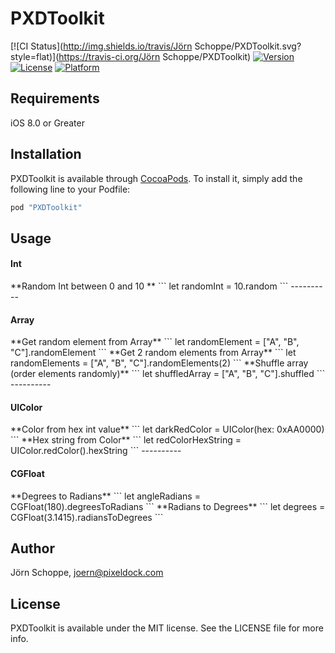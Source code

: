 # PXDToolkit

[![CI Status](http://img.shields.io/travis/Jörn Schoppe/PXDToolkit.svg?style=flat)](https://travis-ci.org/Jörn Schoppe/PXDToolkit)
[![Version](https://img.shields.io/cocoapods/v/PXDToolkit.svg?style=flat)](http://cocoapods.org/pods/PXDToolkit)
[![License](https://img.shields.io/cocoapods/l/PXDToolkit.svg?style=flat)](http://cocoapods.org/pods/PXDToolkit)
[![Platform](https://img.shields.io/cocoapods/p/PXDToolkit.svg?style=flat)](http://cocoapods.org/pods/PXDToolkit)

## Requirements
iOS 8.0 or Greater

## Installation

PXDToolkit is available through [CocoaPods](http://cocoapods.org). To install
it, simply add the following line to your Podfile:

```ruby
pod "PXDToolkit"
```

## Usage

<h4>Int</h4>
**Random Int between 0 and 10 **
```
let randomInt = 10.random
```
----------
<h4>Array</h4>
**Get random element from Array**
```
let randomElement = ["A", "B", "C"].randomElement
```
**Get 2 random elements from Array**
```
let randomElements = ["A", "B", "C"].randomElements(2)
```
**Shuffle array (order elements randomly)**
```
let shuffledArray = ["A", "B", "C"].shuffled
```
----------
<h4>UIColor</h4>
**Color from hex int value**
```
let darkRedColor = UIColor(hex: 0xAA0000)
```
**Hex string from Color**
```
let redColorHexString = UIColor.redColor().hexString
```
----------
<h4>CGFloat</h4>
**Degrees to Radians**
```
let angleRadians = CGFloat(180).degreesToRadians
```
**Radians to Degrees**
```
let degrees = CGFloat(3.1415).radiansToDegrees
```

## Author

Jörn Schoppe, joern@pixeldock.com

## License

PXDToolkit is available under the MIT license. See the LICENSE file for more info.
